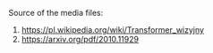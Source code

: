 Source of the media files:

1. https://pl.wikipedia.org/wiki/Transformer_wizyjny
2. https://arxiv.org/pdf/2010.11929